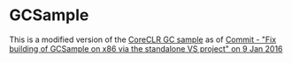# GCSample
This is a modified version of the [CoreCLR GC sample](https://github.com/dotnet/coreclr/blob/master/src/gc/sample/GCSample.cpp) as of [Commit - "Fix building of GCSample on x86 via the standalone VS project" on 9 Jan 2016](https://github.com/dotnet/coreclr/commit/3c15c20570756b5e7bcb04f8f2d6afce73cdb976)
